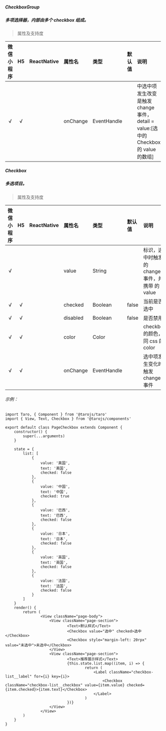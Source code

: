 ##### CheckboxGroup
##### 多项选择器，内部由多个 checkbox 组成。

> 属性及支持度

| 微信小程序 | H5 | ReactNative| 属性名 | 类型 | 默认值 | 说明 |
| :-: | :-: | :-: | :- | :- | :- | :- |
| √ | √ |   | onChange | EventHandle |   | <CheckboxGroup/>中选中项发生改变是触发 change 事件，detail = value:[选中的 Checkbox 的 value 的数组] |

##### Checkbox
##### 多选项目。

> 属性及支持度

| 微信小程序 | H5 | ReactNative| 属性名 | 类型 | 默认值 | 说明 |
| :-: | :-: | :-: | :- | :- | :- | :- |
| √ |   |   | value      | String      |   | <Checkbox/>标识，选中时触发<CheckboxGroup/>的 change 事件，并携带 <checkbox/> 的 value |
| √ | √ |   | checked    | Boolean     | false  | 当前是否选中   |
| √ | √ |   | disabled   | Boolean     | false  | 是否禁用   |
| √ | √ |   | color      | Color       |   | checkbox 的颜色，同 css 的 color       |
| √ | √ |   | onChange | EventHandle |  | 选中项发生变化时触发 change 事件       |

###### 示例：

```
import Taro, { Component } from '@tarojs/taro'
import { View, Text, Checkbox } from '@tarojs/components'

export default class PageCheckbox extends Component {
    constructor() {
        super(...arguments)
    }

    state = {
        list: [
            {
                value: '美国',
                text: '美国',
                checked: false
            },
            {
                value: '中国',
                text: '中国',
                checked: true
            },
            {
                value: '巴西',
                text: '巴西',
                checked: false
            },
            {
                value: '日本',
                text: '日本',
                checked: false
            },
            {
                value: '英国',
                text: '英国',
                checked: false
            },
            {
                value: '法国',
                text: '法国',
                checked: false
            }
        ]
    }
    render() {
        return (
                <View className="page-body">
                    <View className="page-section">
                            <Text>默认样式</Text>
                            <Checkbox value="选中" checked>选中</Checkbox>
                            <Checkbox style="margin-left: 20rpx" value="未选中">未选中</Checkbox>
                    </View>
                    <View className="page-section">
                            <Text>推荐展示样式</Text>
                            {this.state.list.map((item, i) => {
                                    return (
                                        <Label className="checkbox-list__label" for={i} key={i}>
                                            <Checkbox className="checkbox-list__checkbox" value={item.value} checked={item.checked}>{item.text}</Checkbox>
                                        </Label>
                                    )
                            })}
                    </View>
                </View>
        )
    }
}
```
